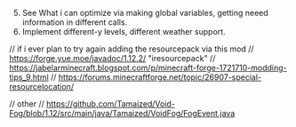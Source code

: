 5. See What i can optimize via making global variables, getting neeed information in different calls.
8. Implement different-y levels, different weather support. 

// if i ever plan to try again adding the resourcepack via this mod 
// https://forge.yue.moe/javadoc/1.12.2/ "iresourcepack"
// https://jabelarminecraft.blogspot.com/p/minecraft-forge-1721710-modding-tips_9.html
// https://forums.minecraftforge.net/topic/26907-special-resourcelocation/

// other
// https://github.com/Tamaized/Void-Fog/blob/1.12/src/main/java/Tamaized/VoidFog/FogEvent.java